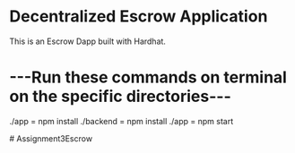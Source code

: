 # Decentralized Escrow Application

This is an Escrow Dapp built with Hardhat.

# ---Run these commands on terminal on the specific directories---

./app = npm install 
./backend = npm install
./app = npm start 



<!-- ## Setup

Install dependencies in the top-level directory with `npm install`.

After you have installed hardhat locally, you can use commands to test and compile the contracts, among other things. To learn more about these commands run `npx hardhat help`.

Compile the contracts using `npx hardhat compile`. The artifacts will be placed in the `backend` folder, which will make it available to the front-end. This path configuration can be found in the `hardhat.config.js` file.

# -->#   A s s i g n m e n t 3 E s c r o w  
 